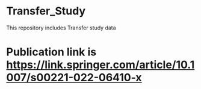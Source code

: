 # Transfer_Study
This repository includes Transfer study data
# Publication link is https://link.springer.com/article/10.1007/s00221-022-06410-x

